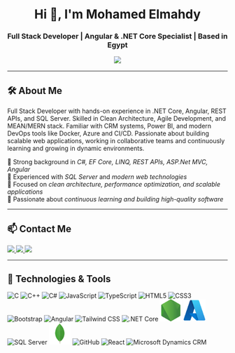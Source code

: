 <h1 align="center">Hi 👋, I'm Mohamed Elmahdy</h1>
<h3 align="center">Full Stack Developer | Angular & .NET Core Specialist | Based in Egypt</h3>

<p align="center">
  <img src="https://user-images.githubusercontent.com/18350557/176309783-0785949b-9127-417c-8b55-ab5a4333674e.gif" width="50">
</p>

---

## 🛠 About Me

Full Stack Developer with hands-on experience in .NET Core, Angular, REST APIs, and SQL Server. Skilled in
Clean Architecture, Agile Development, and MEAN/MERN stack. Familiar with CRM systems, Power BI,
and modern DevOps tools like Docker, Azure and CI/CD. Passionate about building scalable web
applications, working in collaborative teams and continuously learning and growing in dynamic
environments.


🔹 Strong background in *C#, EF Core, LINQ, REST APIs, ASP.Net MVC, Angular*  
🔹 Experienced with *SQL Server* and *modern web technologies*  
🔹 Focused on *clean architecture, performance optimization, and scalable applications*  
🔹 Passionate about *continuous learning and building high-quality software*

---

## 📫 Contact Me

<p align="left">
  <a href="mailto:mohamed.m.elmahdy28@gmail.com">
    <img src="https://img.shields.io/badge/Gmail-D14836?style=for-the-badge&logo=gmail&logoColor=white">
  </a>
  <a href="https://wa.me/201080757852">
    <img src="https://img.shields.io/badge/WhatsApp-25D366?style=for-the-badge&logo=whatsapp&logoColor=white">
  </a>
  <a href="https://www.linkedin.com/in/mohamed-elmahdy2/">
    <img src="https://img.shields.io/badge/LinkedIn-0A66C2?style=for-the-badge&logo=linkedin&logoColor=white">
  </a>
</p>

---

## 🚀 Technologies & Tools

<p align="left">

  <!-- 🧠 Languages -->
  <img src="https://upload.wikimedia.org/wikipedia/commons/1/18/C_Programming_Language.svg" alt="C" width="50" height="50"/>
  <img src="https://isocpp.org/assets/images/cpp_logo.png" alt="C++" width="50" height="50"/>
  <img src="https://raw.githubusercontent.com/danielcranney/readme-generator/main/public/icons/skills/csharp-colored.svg" alt="C#" width="50" height="50"/>
  <img src="https://raw.githubusercontent.com/danielcranney/readme-generator/main/public/icons/skills/javascript-colored.svg" alt="JavaScript" width="50" height="50"/>
  <img src="https://raw.githubusercontent.com/danielcranney/readme-generator/main/public/icons/skills/typescript-colored.svg" alt="TypeScript" width="50" height="50"/>

  <!-- 🌐 Frontend -->
  <img src="https://raw.githubusercontent.com/danielcranney/readme-generator/main/public/icons/skills/html5-colored.svg" alt="HTML5" width="50" height="50"/>
  <img src="https://raw.githubusercontent.com/danielcranney/readme-generator/main/public/icons/skills/css3-colored.svg" alt="CSS3" width="50" height="50"/>
  <img src="https://raw.githubusercontent.com/danielcranney/readme-generator/main/public/icons/skills/bootstrap-colored.svg" alt="Bootstrap" width="50" height="50"/>
  <img src="https://raw.githubusercontent.com/danielcranney/readme-generator/main/public/icons/skills/angularjs-colored.svg" alt="Angular" width="50" height="50"/>
  <img src="https://www.vectorlogo.zone/logos/tailwindcss/tailwindcss-icon.svg" alt="Tailwind CSS" width="50" height="50"/>

  <!-- 🖥️ Backend & Platforms -->
  <img src="https://upload.wikimedia.org/wikipedia/commons/e/ee/.NET_Core_Logo.svg" alt=".NET Core" width="50" height="50"/>
  <img src="https://raw.githubusercontent.com/devicons/devicon/master/icons/nodejs/nodejs-original.svg" alt="Node.js" width="50" height="50"/>
  <img src="https://raw.githubusercontent.com/devicons/devicon/master/icons/azure/azure-original.svg" alt="Azure" width="50" height="50"/>

  <!-- 🗄️ Databases -->
  <img src="https://www.svgrepo.com/show/303229/microsoft-sql-server-logo.svg" alt="SQL Server" width="50" height="50"/>
  <img src="https://github.com/devicons/devicon/blob/master/icons/mongodb/mongodb-original.svg?raw=true" alt="MongoDB" width="50" height="50"/>

 <img src="https://github.githubassets.com/images/modules/logos_page/GitHub-Mark.png" alt="GitHub" width="50" height="50"/>
<img src="https://raw.githubusercontent.com/danielcranney/readme-generator/main/public/icons/skills/react-colored.svg" alt="React" width="50" height="50"/>

<!-- 🧭 CRM -->
<img src="https://upload.wikimedia.org/wikipedia/commons/1/1e/Microsoft_Dynamics_Logo.svg" alt="Microsoft Dynamics CRM" width="50" height="50"/>
</p>
